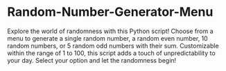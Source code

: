 # Random-Number-Generator-Menu
Explore the world of randomness with this Python script! Choose from a menu to generate a single random number, a random even number, 10 random numbers, or 5 random odd numbers with their sum. Customizable within the range of 1 to 100, this script adds a touch of unpredictability to your day. Select your option and let the randomness begin!
